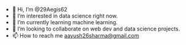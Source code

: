 - 👋 Hi, I’m @29Aegis62
- 👀 I’m interested in data science right now.
- 🌱 I’m currently learning machine learning.
- 💞️ I’m looking to collaborate on web dev and data science projects.
- 📫 How to reach me aayush26sharma@gmail.com

<!---
29Aegis62/29Aegis62 is a ✨ special ✨ repository because its `README.md` (this file) appears on your GitHub profile.
You can click the Preview link to take a look at your changes.
--->

